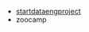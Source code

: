 - [startdataengproject](https://www.startdataengineering.com/post/data-engineering-project-for-beginners-batch-edition/)
- zoocamp